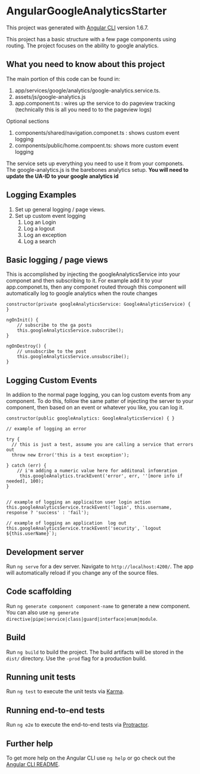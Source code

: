 # AngularGoogleAnalyticsStarter

This project was generated with [Angular CLI](https://github.com/angular/angular-cli) version 1.6.7.

This project has a basic structure with a few page components using routing.  The project focuses on the ability to google analytics.

## What you need to know about this project

The main portion of this code can be found in:

1. app/services/google/analytics/google-analytics.service.ts.  
2. assets/js/google-analytics.js
3. app.component.ts : wires up the service to do pageview tracking (technically this is all you need to to the pageview logs)

Optional  sections
1. components/shared/navigation.componet.ts : shows custom event logging
2. components/public/home.compoent.ts: shows more custom event logging

The service sets up everything you need to use it from your componets.  The google-analytics.js is the barebones analytics setup.  **You will need to update the UA-ID to your google analytics id**


## Logging Examples

1. Set up general logging / page views.
2. Set up custom event logging
    1. Log an Login
    2. Log a logout
    3. Log an exception
    4. Log a search

## Basic logging / page views

This is accomplished by injecting the googleAnalyticsService into your componet and then subscribing to it.
For example add it to your app.componet.ts, then any componet routed through this component will automatically log to google analytics when the route changes

	constructor(private googleAnalyticsService: GoogleAnalyticsService) { 	}
	
	ngOnInit() {
    	// subscribe to the ga posts
    	this.googleAnalyticsService.subscribe();
  	}
	
	ngOnDestroy() {
    	// unsubscribe to the post
    	this.googleAnalyticsService.unsubscribe();
  	}

## Logging Custom Events

In addiion to the normal page logging, you can log custom events from any component.  To do this, follow the same patter of injecting the server to your component, then based on an event or whatever you like, you can log it.

	constructor(public googleAnalytics: GoogleAnalyticsService) { }
	
	// example of logging an error
	
	try {
	  // this is just a test, assume you are calling a service that errors out
	  throw new Error('this is a test exception');

	} catch (err) {
		// i'm adding a numeric value here for additonal infomration
	 	 this.googleAnalytics.trackEvent('error', err, ''[more info if needed], 100);
	}
  	
	
	// example of logging an applicaiton user login action
	this.googleAnalyticsService.trackEvent('login', this.username, response ? 'success' : 'fail');
	
	// example of logging an application  log out
	this.googleAnalyticsService.trackEvent('security', `logout ${this.userName}`);
	

## Development server

Run `ng serve` for a dev server. Navigate to `http://localhost:4200/`. The app will automatically reload if you change any of the source files.

## Code scaffolding

Run `ng generate component component-name` to generate a new component. You can also use `ng generate directive|pipe|service|class|guard|interface|enum|module`.

## Build

Run `ng build` to build the project. The build artifacts will be stored in the `dist/` directory. Use the `-prod` flag for a production build.

## Running unit tests

Run `ng test` to execute the unit tests via [Karma](https://karma-runner.github.io).

## Running end-to-end tests

Run `ng e2e` to execute the end-to-end tests via [Protractor](http://www.protractortest.org/).

## Further help

To get more help on the Angular CLI use `ng help` or go check out the [Angular CLI README](https://github.com/angular/angular-cli/blob/master/README.md).
